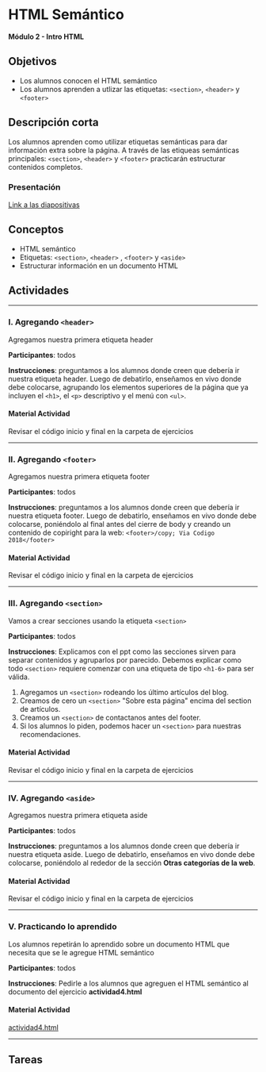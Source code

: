 # HTML Semántico

**Módulo 2 - Intro HTML**

## Objetivos

- Los alumnos conocen el HTML semántico
- Los alumnos aprenden a utlizar las etiquetas: `<section>`, `<header>` y `<footer>`

## Descripción corta

Los alumnos aprenden como utilizar etiquetas semánticas para dar información extra sobre la página.
A través de las etiqueas semánticas principales: `<section>`, `<header>` y `<footer>` practicarán
estructurar contenidos completos.

### Presentación

[Link a las diapositivas](https://drive.google.com/open?id=1uOrAZwIFhUqIuRhurtaHa9dd_knEBHf_-q0G-JmroFM)

## Conceptos

- HTML semántico
- Etiquetas: `<section>`, `<header>` , `<footer>` y `<aside>`
- Estructurar información en un documento HTML

## Actividades

---

### I. Agregando `<header>`

Agregamos nuestra primera etiqueta header

**Participantes**: todos

**Instrucciones**: preguntamos a los alumnos donde creen que debería ir nuestra etiqueta header. Luego de debatirlo,
enseñamos en vivo donde debe colocarse, agrupando los elementos superiores de la página que ya incluyen el `<h1>`, el `<p>` descriptivo y el menú con `<ul>`.

#### Material Actividad

Revisar el código inicio y final en la carpeta de ejercicios

---

### II. Agregando `<footer>`

Agregamos nuestra primera etiqueta footer

**Participantes**: todos

**Instrucciones**: preguntamos a los alumnos donde creen que debería ir nuestra etiqueta footer. Luego de debatirlo,
enseñamos en vivo donde debe colocarse, poniéndolo al final antes del cierre de body y creando un contenido de copiright para la web: `<footer>/copy; Via Codigo 2018</footer>`

#### Material Actividad

Revisar el código inicio y final en la carpeta de ejercicios

---

### III. Agregando `<section>`

Vamos a crear secciones usando la etiqueta `<section>`

**Participantes**: todos

**Instrucciones**: Explicamos con el ppt como las secciones sirven para separar contenidos y agruparlos por parecido.
Debemos explicar como todo `<section>` requiere comenzar con una etiqueta de tipo `<h1-6>` para ser válida.

1. Agregamos un `<section>` rodeando los último artículos del blog.
1. Creamos de cero un `<section>` "Sobre esta página" encima del section de artículos.
1. Creamos un `<section>` de contactanos antes del footer.
1. Si los alumnos lo piden, podemos hacer un `<section>` para nuestras recomendaciones.

#### Material Actividad

Revisar el código inicio y final en la carpeta de ejercicios

---

### IV. Agregando `<aside>`

Agregamos nuestra primera etiqueta aside

**Participantes**: todos

**Instrucciones**: preguntamos a los alumnos donde creen que debería ir nuestra etiqueta aside. Luego de debatirlo,
enseñamos en vivo donde debe colocarse, poniéndolo al rededor de la sección **Otras categorías de la web**.

#### Material Actividad

Revisar el código inicio y final en la carpeta de ejercicios

---

### V. Practicando lo aprendido

Los alumnos repetirán lo aprendido sobre un documento HTML que necesita que se le agregue HTML semántico

**Participantes**: todos

**Instrucciones**: Pedirle a los alumnos que agreguen el HTML semántico al documento del ejercicio **actividad4.html**

#### Material Actividad

[actividad4.html](ejercicios/actividad4.html)

---

## Tareas
